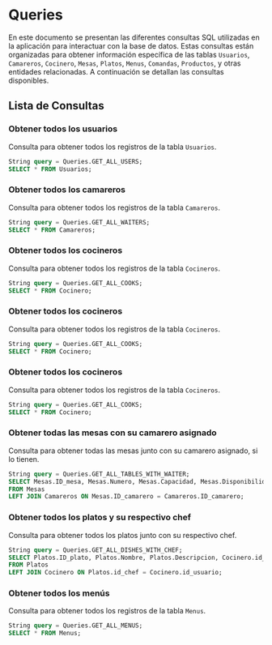 # Queries

En este documento se presentan las diferentes consultas SQL utilizadas en la aplicación para interactuar con la base de datos. Estas consultas están organizadas para obtener información específica de las tablas `Usuarios`, `Camareros`, `Cocinero`, `Mesas`, `Platos`, `Menus`, `Comandas`, `Productos`, y otras entidades relacionadas. A continuación se detallan las consultas disponibles.

## Lista de Consultas

### Obtener todos los usuarios
Consulta para obtener todos los registros de la tabla `Usuarios`.

```sql
String query = Queries.GET_ALL_USERS;
SELECT * FROM Usuarios;
```


### Obtener todos los camareros
Consulta para obtener todos los registros de la tabla `Camareros`.

```sql
String query = Queries.GET_ALL_WAITERS;
SELECT * FROM Camareros;

```

### Obtener todos los cocineros
Consulta para obtener todos los registros de la tabla `Cocineros`.

```sql
String query = Queries.GET_ALL_COOKS;
SELECT * FROM Cocinero;


```


### Obtener todos los cocineros
Consulta para obtener todos los registros de la tabla `Cocineros`.

```sql
String query = Queries.GET_ALL_COOKS;
SELECT * FROM Cocinero;


```


### Obtener todos los cocineros
Consulta para obtener todos los registros de la tabla `Cocineros`.

```sql
String query = Queries.GET_ALL_COOKS;
SELECT * FROM Cocinero;


```


### Obtener todas las mesas con su camarero asignado
Consulta para obtener todas las mesas junto con su camarero asignado, si lo tienen.

```sql
String query = Queries.GET_ALL_TABLES_WITH_WAITER;
SELECT Mesas.ID_mesa, Mesas.Numero, Mesas.Capacidad, Mesas.Disponibilidad, Camareros.Nombre AS Nombre_camarero
FROM Mesas
LEFT JOIN Camareros ON Mesas.ID_camarero = Camareros.ID_camarero;

```


### Obtener todos los platos y su respectivo chef
Consulta para obtener todos los platos junto con su respectivo chef.

```sql
String query = Queries.GET_ALL_DISHES_WITH_CHEF;
SELECT Platos.ID_plato, Platos.Nombre, Platos.Descripcion, Cocinero.id_usuario AS ID_chef, Cocinero.salario AS Salario_chef
FROM Platos
LEFT JOIN Cocinero ON Platos.id_chef = Cocinero.id_usuario;
```

### Obtener todos los menús
Consulta para obtener todos los registros de la tabla 
`Menus`.
```sql
String query = Queries.GET_ALL_MENUS;
SELECT * FROM Menus;

```
